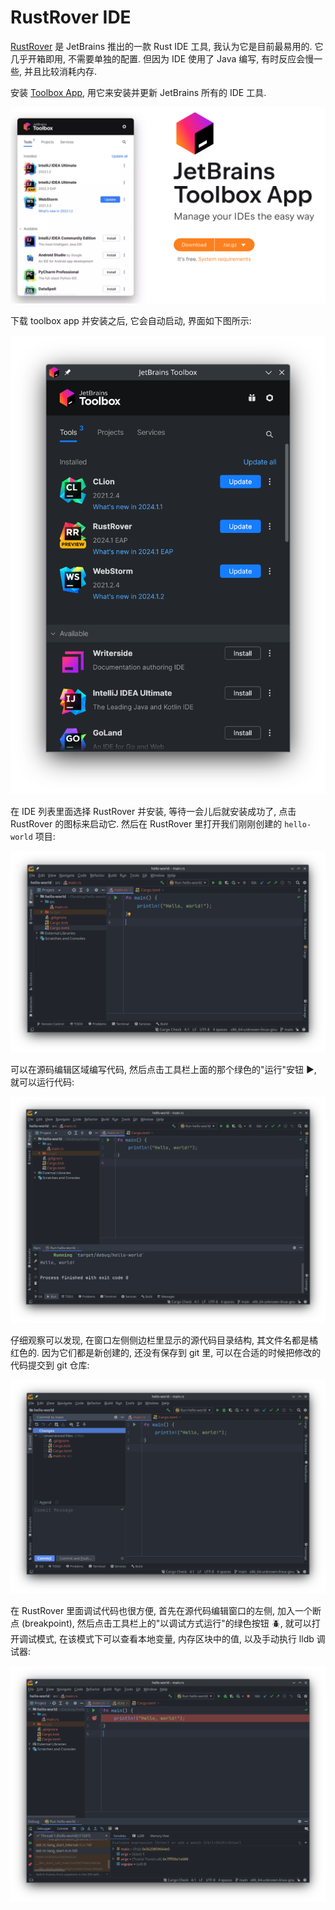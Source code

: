 # RustRover IDE

[RustRover](https://www.jetbrains.com/rust/) 是 JetBrains 推出的一款 Rust IDE 工具, 我认为它是目前最易用的.
它几乎开箱即用, 不需要单独的配置. 但因为 IDE 使用了 Java 编写, 有时反应会慢一些, 并且比较消耗内存.

安装 [Toolbox App](https://www.jetbrains.com/toolbox-app), 用它来安装并更新 JetBrains 所有的 IDE 工具.

![download toolbox app](assets/download-toolbox-app.png)

下载 toolbox app 并安装之后, 它会自动启动, 界面如下图所示:

![toolbox app](assets/toolbox-app.png)

在 IDE 列表里面选择 RustRover 并安装, 等待一会儿后就安装成功了, 点击 RustRover 的图标来启动它.
然后在 RustRover 里打开我们刚刚创建的 `hello-world` 项目:

![rust rover open hello-world](assets/rust-rover-open.png)

可以在源码编辑区域编写代码, 然后点击工具栏上面的那个绿色的"运行"安钮 ▶️, 就可以运行代码:

![rust rover run hello-world](assets/rust-rover-run.png)

仔细观察可以发现, 在窗口左侧侧边栏里显示的源代码目录结构, 其文件名都是橘红色的.
因为它们都是新创建的, 还没有保存到 git 里, 可以在合适的时候把修改的代码提交到 git 仓库:

![rust rover git commit](assets/rust-rover-commit.png)

在 RustRover 里面调试代码也很方便, 首先在源代码编辑窗口的左侧, 加入一个断点 (breakpoint),
然后点击工具栏上的"以调试方式运行"的绿色按钮 🪲, 就可以打开调试模式, 在该模式下可以查看本地变量,
内存区块中的值, 以及手动执行 lldb 调试器:

![rust rover debug](assets/rust-rover-debug.png)
